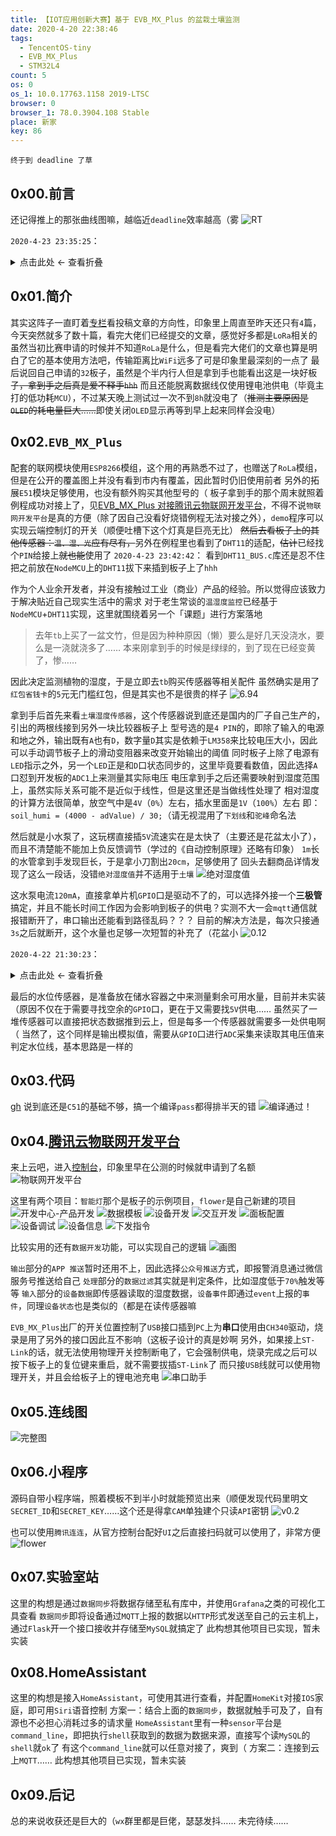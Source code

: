 ```yaml
---
title: 【IOT应用创新大赛】基于 EVB_MX_Plus 的盆栽土壤监测
date: 2020-4-20 22:38:46
tags:
  - TencentOS-tiny
  - EVB_MX_Plus
  - STM32L4
count: 5
os: 0
os_1: 10.0.17763.1158 2019-LTSC
browser: 0
browser_1: 78.0.3904.108 Stable
place: 新家
key: 86
---
```

    终于到 deadline 了草
<!-- more -->
## 0x00.前言
还记得推上的那张曲线图嘛，越临近`deadline`效率越高（雾
![RT](https://i1.yuangezhizao.cn/Win-10/20200420224201.jpg!webp)

`2020-4-23 23:35:25`：
<details><summary>点击此处 ← 查看折叠</summary>

本来想着直接在社区修改，结果预览的图片都`403`了……于是又转回来修改了
![RT](https://i1.yuangezhizao.cn/Win-10/20200423231853.jpg!webp)

又想起来`Coding Pages`今晚突然莫名炸了博客也进不来了……
![0%](https://i1.yuangezhizao.cn/Redmi-K20Pro/Screenshot_2020-04-23-22-05-27-855_com.taobao.tao.jpg!webp)

</details>

## 0x01.简介
其实这阵子一直盯着[专栏](https://cloud.tencent.com/developer/column/79816)看投稿文章的方向性，印象里上周直至昨天还只有`4`篇，今天突然就多了数十篇，看完大佬们已经提交的文章，感觉好多都是`LoRa`相关的
虽然当初比赛申请的时候并不知道`RoLa`是什么，但是看完大佬们的文章也算是明白了它的基本使用方法吧，传输距离比`WiFi`远多了可是印象里最深刻的一点了
最后说回自己申请的`32`板子，虽然是个半内行人但是拿到手也能看出这是一块好板子~~，拿到手之后真是爱不释手`hhh`~~
而且还能脱离数据线仅使用锂电池供电（毕竟主打的低功耗`MCU`），不过某天晚上测试过一次不到`8h`就没电了（~~推测主要原因是`OLED`的耗电量巨大……~~即使关闭`OLED`显示再等到早上起来同样会没电）

## 0x02.`EVB_MX_Plus`
配套的联网模块使用`ESP8266`模组，这个用的再熟悉不过了，也赠送了`RoLa`模组，但是在公开的覆盖图上并没有看到市内有覆盖，因此暂时仍旧使用前者
另外的拓展`E51`模块足够使用，也没有额外购买其他型号的（
板子拿到手的那个周末就照着例程成功对接上了，见[EVB_MX_Plus 对接腾讯云物联网开发平台](../qcloud-iot-explorer.html)，不得不说`物联网开发平台`是真的方便（除了因自己没看好烧错例程无法对接之外），`demo`程序可以实现云端控制灯的开关（顺便吐槽下这个灯真是巨亮无比）
~~然后去看板子上的其他传感器：`温、湿、光`应有尽有，~~另外在例程里也看到了`DHT11`的适配，~~估计~~已经找个`PIN`给接上~~就也能~~使用了
`2020-4-23 23:42:42`：
看到`DHT11_BUS.c`库还是忍不住把之前放在`NodeMCU`上的`DHT11`拔下来插到板子上了`hhh`

作为个人业余开发者，并没有接触过工业（商业）产品的经验。所以觉得应该致力于解决贴近自己现实生活中的需求
对于老生常谈的`温湿度监控`已经基于`NodeMCU`+`DHT11`实现，这里就围绕着另一个「课题」进行方案落地
> 去年`tb`上买了一盆文竹，但是因为种种原因（懒）要么是好几天没浇水，要么是一浇就浇多了……
本来刚拿到手的时候是绿绿的，到了现在已经变黄了，惨……

因此决定监测植物的湿度，于是立即去`tb`购买传感器等相关配件
虽然确实是用了`红包省钱卡`的`5`元无门槛红包，但是其实也不是很贵的样子
![6.94](https://i1.yuangezhizao.cn/Win-10/20200420225355.png!webp)

拿到手后首先来看`土壤湿度传感器`，这个传感器说到底还是国内的厂子自己生产的，引出的两根线接到另外一块比较器板子上
型号选的是`4 PIN`的，即除了输入的电源和地之外，输出既有`A`也有`D`，数字量`D`其实是依赖于`LM358`来比较电压大小，因此可以手动调节板子上的滑动变阻器来改变开始输出的阈值
同时板子上除了电源有`LED`指示之外，另一个`LED`正是和`D`口状态同步的，这里毕竟要看数值，因此选择`A`口怼到开发板的`ADC1`上来测量其实际电压
电压拿到手之后还需要映射到湿度范围上，虽然实际关系可能不是近似于线性，但是这里还是当做线性处理了
相对湿度的计算方法很简单，放空气中是`4V`（`0%`）左右，插水里面是`1V`（`100%`）左右
即：`soil_humi = (4000 - adValue) / 30;`（请无视混用了`下划线`和`驼峰`命名法

然后就是小水泵了，这玩楞直接插`5V`流速实在是太快了（主要还是花盆太小了），而且不清楚能不能加上负反馈调节（学过的《自动控制原理》还略有印象）
`1m`长的水管拿到手发现巨长，于是拿小刀割出`20cm`，足够使用了
回头去翻商品详情发现了这么一段话，没错`绝对湿度值`并不适用于`土壤`
![绝对湿度值](https://i1.yuangezhizao.cn/Win-10/20200421225320.jpg!webp)

这水泵电流`120mA`，直接拿单片机`GPIO`口是驱动不了的，可以选择外接一个**三极管**搞定，并且不能长时间工作因为会影响到板子的供电？实测不大一会`mqtt`通信就报错断开了，串口输出还能看到路径乱码？？？
目前的解决方法是，每次只接通`3s`之后就断开，这个水量也足够一次短暂的补充了（花盆小
![0.12](https://i1.yuangezhizao.cn/Win-10/20200423233914.jpg!webp)

`2020-4-22 21:30:23`：
<details><summary>点击此处 ← 查看折叠</summary>

晚上挖掘~~`E53_IA1.pdf`~~`E53_SC1.pdf`原理图
首先要引入`E51`的概念，从原理图提供的信息可以得知这是国内自定的一个接口标准
![E51](https://i1.yuangezhizao.cn/Redmi-K20Pro/IMG_20200422_214907.jpg!view)
![实物对照](https://i1.yuangezhizao.cn/Win-10/20200422221337.jpg!webp)

正面左侧`SHT30`中间`LED`右侧`PT4211E23E`~~`BH1750`~~，`D2`橙色？的二极管还是可以辨识出来的，光照传感器仔细看也能看见上面的采集框
![E53_SC1 正面](https://i1.yuangezhizao.cn/Redmi-K20Pro/IMG_20200422_212842.jpg!view)

背面`ERRPROM`，但是目前存储足够并没有需求使用
![E53_SC1 背面](https://i1.yuangezhizao.cn/Redmi-K20Pro/IMG_20200422_212736.jpg!view)

~~然后就发现了有电机（水泵）预留位……~~
~~因为图中标出了`motor sw`和`motor`，这不明显的拿前者控制后者嘛，并且猜测是拉低`motor sw`导致`motor`接地（实物中`D2`那么大的二极管搁那放着的呢……~~结果看错图草
![E53 Interface IA1](https://i1.yuangezhizao.cn/Win-10/20200422213252.jpg!webp)

~~另，之前的`基于TencentOS tiny开源项目的实践--从零开始快速打造IoT小应用.pdf`介绍中拓展板`E53_IA1`是实装有电机和`DHT11`的，这也解释了为什么源码中有`DHT11_BUS.c`但是并没有`SHT30`的设备驱动~~
![E53_SC1](https://i1.yuangezhizao.cn/Win-10/20200422220433.jpg!webp)

顺便吐槽下`DHT11`的湿度百分比竟然是个浮点数？？？之前一直都是只有整数位的……
![湿度](https://i1.yuangezhizao.cn/Win-10/20200422221143.jpg!webp)
</details>

最后的水位传感器，是准备放在储水容器之中来测量剩余可用水量，目前并未实装（原因不仅在于需要寻找空余的`GPIO`口，更在于又需要找`5V`供电……
虽然买了一堆传感器可以直接把状态数据推到云上，但是每多一个传感器就需要多一处供电啊（
当然了，这个同样是输出模拟值，需要从`GPIO`口进行`ADC`采集来读取其电压值来判定水位线，基本思路是一样的

## 0x03.代码
[gh](https://github.com/yuangezhizao/EVB_MX_Plus)
说到底还是`C51`的基础不够，搞一个编译`pass`都得排半天的错
![编译通过！](https://i1.yuangezhizao.cn/Win-10/20200420234447.jpg!webp)

## 0x04.[腾讯云物联网开发平台](https://web.archive.org/web/20200421114636/https://cloud.tencent.com/document/product/1081)
来上云吧，进入[控制台](https://console.cloud.tencent.com/iotexplorer)，印象里早在公测的时候就申请到了名额
![物联网开发平台](https://i1.yuangezhizao.cn/Win-10/20200421194538.jpg!webp)

这里有两个项目：`智能灯`那个是板子的示例项目，`flower`是自己新建的项目
![开发中心-产品开发](https://i1.yuangezhizao.cn/Win-10/20200421194743.jpg!webp)
![数据模板](https://i1.yuangezhizao.cn/Win-10/20200423235158.jpg!webp)
![设备开发](https://i1.yuangezhizao.cn/Win-10/20200423235245.jpg!webp)
![交互开发](https://i1.yuangezhizao.cn/Win-10/20200423235311.jpg!webp)
![面板配置](https://i1.yuangezhizao.cn/Win-10/20200423235343.png!webp)
![设备调试](https://i1.yuangezhizao.cn/Win-10/20200423235412.jpg!webp)
![设备信息](https://i1.yuangezhizao.cn/Win-10/20200423235517.png!webp)
![下发指令](https://i1.yuangezhizao.cn/Win-10/20200423235607.jpg!webp)

比较实用的还有`数据开发`功能，可以实现自己的逻辑
![画图](https://i1.yuangezhizao.cn/Win-10/20200423235803.jpg!webp)

`输出`部分的`APP 推送`暂时还用不上，因此选择`公众号推送`方式，即报警消息通过微信服务号推送给自己
`处理`部分的`数据过滤`其实就是判定条件，比如湿度低于`70%`触发等等
`输入`部分的`设备数据`即传感器读取的湿度数据，`设备事件`即通过`event`上报的`事件`，同理`设备状态`也是类似的（都是在读传感器嘛

`EVB_MX_Plus`出厂的开关位置控制了`USB`接口插到`PC`上为**串口**使用由`CH340`驱动，烧录是用了另外的接口因此互不影响（这板子设计的真是妙啊
另外，如果接上`ST-Link`的话，就无法使用物理开关控制断电了，它会强制供电，烧录完成之后可以按下板子上的复位键来重启，就不需要拔插`ST-Link`了
而只接`USB`线就可以使用物理开关，并且会给板子上的锂电池充电
![串口助手](https://i1.yuangezhizao.cn/Win-10/20200420233903.jpg!webp)

## 0x05.连线图
![完整图](https://i1.yuangezhizao.cn/Redmi-K20Pro/IMG_20200424_000415.jpg!view)

## 0x06.小程序
源码自带小程序端，照着模板不到半小时就能预览出来（顺便发现代码里明文`SECRET_ID`和`SECRET_KEY`……这个还是得拿`CAM`单独建个只读`API`密钥
![v0.2](https://i1.yuangezhizao.cn/Redmi-K20Pro/Screenshot_2020-04-23-23-27-24-879_com.tencent.mm.jpg!webp)

也可以使用`腾讯连连`，从官方控制台配好`UI`之后直接扫码就可以使用了，非常方便
![flower](https://i1.yuangezhizao.cn/Redmi-K20Pro/Screenshot_2020-04-24-00-14-46-415_com.tencent.mm.jpg!webp)

## 0x07.实验室站
这里的构想是通过`数据同步`将数据存储至私有库中，并使用`Grafana`之类的可视化工具查看
`数据同步`即将设备通过`MQTT`上报的数据以`HTTP`形式发送至自己的云主机上，通过`Flask`开一个接口接收并存储至`MySQL`就搞定了
此构想其他项目已实现，暂未实装

## 0x08.HomeAssistant
这里的构想是接入`HomeAssistant`，可使用其进行查看，并配置`HomeKit`对接`IOS`家庭，即可用`Siri`语音控制
方案一：结合上面的`数据同步`，数据就触手可及了，自有源也不必担心消耗过多的请求量
`HomeAssistant`里有一种`sensor`平台是`command_line`，即把执行`shell`获取到的数据为数据来源，直接写个读`MySQL`的`shell`就`ok`了
有这个`command_line`就可以任意对接了，爽到（
方案二：连接到云上`MQTT`……
此构想其他项目已实现，暂未实装

## 0x09.后记
总的来说收获还是巨大的（`wx`群里都是巨佬，瑟瑟发抖……
未完待续……